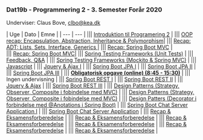 ### Dat19b - Programmering 2 - 3. Semester Forår 2020
Underviser: Claus Bove, clbo@kea.dk


| Uge | Dato | Emne | 
| --- | --- |
||| [Introduktion til Programering 2](w35_intro.md) | 
||| [OOP recap: Encapsulation, Abstraction, Inheritance & Polymorphism](w36_recap_oop.md)|
||| [Recap: ADT: Lists, Sets, Interface, Generics ](w36_Recap_ADT_Lists_Sets_Maps_Interface_Generics.md)| 
||| [Recap: Spring Boot MVC](w37_recap_mvc_I.md) |  
||| [Recap: Spring Boot MVC](w37_recap_mvc_II.md)|
||| [Spring Testing Frameworks (Unit Tests)](w38_unittest_I.md)	|
||| [Feedback, Q&A](w38_unittest_II.md)	|
||| [Spring Testing Frameworks (Mockito & Spring MVC)](w39_unittest_III.md)	|
||| [Javascript](w39_javascript.md)	|
||| [Jquery & Ajax I](w40_ajax_jquery.md)	|
||| [Spring Boot JPA I](w40_spring_jpa.md)	|
||| [Spring Boot JPA II]()	| 
||| [Spring Boot JPA III]()	|
||| [**Obligatorisk opgave (online) (8:45 - 15:30)**]()	|
||| Ingen undervisning |
||| [Spring Boot REST I]()	| 
||| [Spring Boot REST II]()	|
||| [Jquery & Ajax]()	|
||| [Spring Boot REST III]()	|
||| [Design Patterns (Strategy, Observer, Composite i fobindelse med MVC)]()	|
||| [Design Patterns (Strategy, Observer, Composite i fobindelse med MVC)]()	|
||| [Design Patters (Decorator i forbindelse med @Anotations i Spring Boot)](http://ima.udg.edu/~sellares/EINF-ES1/MVC-Toni.pdf)	|
||| [Spring Boot Chat Server Application I](w45_Spring_Boot_Chat_Server_Application.md)	|
||| [Spring Boot Chat Server Application]()	|
||| [Recap & Eksamensforberedelse]() 	|
||| [Recap & Eksamensforberedelse]() 	|
||| [Recap & Eksamensforberedelse]() 	|
||| [Recap & Eksamensforberedelse]() 	|
||| [Recap & Eksamensforberedelse]() 	|
||| [Recap & Eksamensforberedelse]() 	|



<script>  

var dates = [
	{week:35, date: '28/8'},
	{week:36, date:	'3/9' },
	{week: '' ,  date:	'4/9' },
	{week:37, date:	'10/9' },
	{week: ''	, date:'11/9' 	},
	{week:38, date:	'17/9' 	},
	{week: '' , date:	'18/9' 	 },
	{week:39, date:	'24/9' 	 },
	{week: '' ,date:	'25/9' 	 },
	{week:40, date:	'1/10' 	 },
	{week: '' , date:	'2/10' 	 },
	{week:41, date:	'8/10' 	 },
	{week: '' , date:	'9/10' 	 },
	{week:42, date:	'15/10' 	 },
	{week:'' , date:	'16/10' 	 },
	{week:43, date:	'22/10' 	 },
	{week:'' , date:	'23/10' 	 },
	{week:44, date:	'29/10' 	 },
	{week:''  ,date:	'30/11' 	 },
	{week:45, date:	'5/11' 	 },
	{week:''  ,date:	'6/11' 	 },
	{week:46, date:	'12/11' 	 },
	{week:''  ,date:	'13/11' 	 },
	{week:47, date:	'19/11' 	 },
	{week:'' , date:	'20/11' 	 },
	{week:48, date:	'26/11' 	 },
	{week:''  ,date:	'27/11' 	 },
	{week:49, date:	'3/12' 	 },
	{week:''  ,date:	'4/12' 	 },
	{week:50, date:	'10/12' 	 },
	{week:''  ,date:	'11/12' 	 },
	{week:51, date:	'17/12' 	 }

]
var table = document.getElementsByTagName("table");  
var tbody = document.getElementsByTagName("tbody")
var rows = document.getElementsByTagName("tr");  
for(i = 1; i < rows.length; i++){  
  var tds = rows[i].getElementsByTagName("td"); 
  tds[0].innerHTML= dates[i-1].week;
  tds[1].innerHTML= dates[i-1].date;
}
</script>
